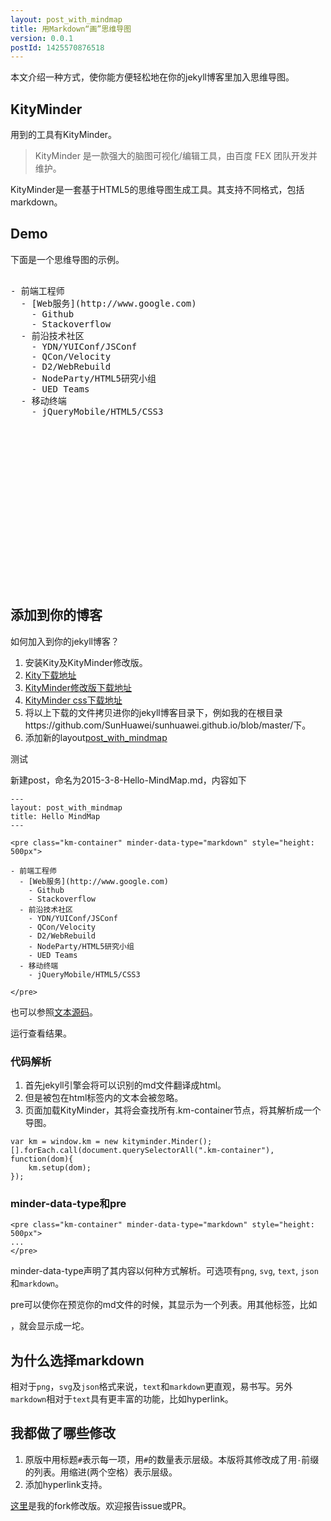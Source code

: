 ```yaml
---
layout: post_with_mindmap
title: 用Markdown“画”思维导图
version: 0.0.1
postId: 1425570876518
---
```


本文介绍一种方式，使你能方便轻松地在你的jekyll博客里加入思维导图。

## KityMinder

用到的工具有KityMinder。

> KityMinder 是一款强大的脑图可视化/编辑工具，由百度 FEX 团队开发并维护。

KityMinder是一套基于HTML5的思维导图生成工具。其支持不同格式，包括markdown。

## Demo

下面是一个思维导图的示例。

<pre class="km-container" minder-data-type="markdown" style="height: 500px">

- 前端工程师
  - [Web服务](http://www.google.com)
    - Github
    - Stackoverflow
  - 前沿技术社区
    - YDN/YUIConf/JSConf
    - QCon/Velocity
    - D2/WebRebuild
    - NodeParty/HTML5研究小组
    - UED Teams
  - 移动终端
    - jQueryMobile/HTML5/CSS3
    
</pre>

## 添加到你的博客

如何加入到你的jekyll博客？

1. 安装Kity及KityMinder修改版。
  1. [Kity下载地址](https://github.com/SunHuawei/sunhuawei.github.io/blob/master/kity.min.js)
  2. [KityMinder修改版下载地址](https://github.com/SunHuawei/sunhuawei.github.io/blob/master/kityminder.core.min.js)
  3. [KityMinder css下载地址](https://github.com/SunHuawei/sunhuawei.github.io/blob/master/kityminder.css)
  4. 将以上下载的文件拷贝进你的jekyll博客目录下，例如我的在根目录https://github.com/SunHuawei/sunhuawei.github.io/blob/master/下。
2. 添加新的layout[post_with_mindmap](https://github.com/SunHuawei/sunhuawei.github.io/blob/master/_layouts/post_with_mindmap.html)

测试

新建post，命名为2015-3-8-Hello-MindMap.md，内容如下
```
---
layout: post_with_mindmap
title: Hello MindMap
---

<pre class="km-container" minder-data-type="markdown" style="height: 500px">

- 前端工程师
  - [Web服务](http://www.google.com)
    - Github
    - Stackoverflow
  - 前沿技术社区
    - YDN/YUIConf/JSConf
    - QCon/Velocity
    - D2/WebRebuild
    - NodeParty/HTML5研究小组
    - UED Teams
  - 移动终端
    - jQueryMobile/HTML5/CSS3
    
</pre>
```
也可以参照[文本源码](https://github.com/SunHuawei/sunhuawei.github.io/edit/master/_posts/2015-3-5-%E7%94%A8Markdown%E2%80%9C%E7%94%BB%E2%80%9D%E6%80%9D%E7%BB%B4%E5%AF%BC%E5%9B%BE.md)。

运行查看结果。

### 代码解析

1. 首先jekyll引擎会将可以识别的md文件翻译成html。
2. 但是被包在html标签内的文本会被忽略。
3. 页面加载KityMinder，其将会查找所有.km-container节点，将其解析成一个导图。
```
var km = window.km = new kityminder.Minder();
[].forEach.call(document.querySelectorAll(".km-container"), function(dom){
	km.setup(dom);
});
```

### minder-data-type和pre

```
<pre class="km-container" minder-data-type="markdown" style="height: 500px">
...
</pre>
```

minder-data-type声明了其内容以何种方式解析。可选项有`png`, `svg`, `text`, `json`和`markdown`。

pre可以使你在预览你的md文件的时候，其显示为一个列表。用其他标签，比如<div>，就会显示成一坨。

## 为什么选择markdown

相对于`png`，`svg`及`json`格式来说，`text`和`markdown`更直观，易书写。另外 `markdown`相对于`text`具有更丰富的功能，比如hyperlink。

## 我都做了哪些修改

1. 原版中用标题`#`表示每一项，用`#`的数量表示层级。本版将其修改成了用`-`前缀的列表。用缩进(两个空格）表示层级。
2. 添加hyperlink支持。

[这里](https://github.com/SunHuawei/kityminder-core)是我的fork修改版。欢迎报告issue或PR。
